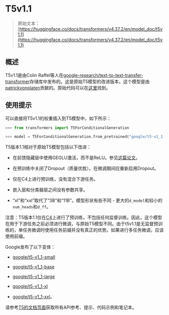 # T5v1.1

> 原始文本：[https://huggingface.co/docs/transformers/v4.37.2/en/model_doc/t5v1.1](https://huggingface.co/docs/transformers/v4.37.2/en/model_doc/t5v1.1)

## 概述

T5v1.1是由Colin Raffel等人在[google-research/text-to-text-transfer-transformer](https://github.com/google-research/text-to-text-transfer-transformer/blob/main/released_checkpoints.md#t511)存储库中发布的。这是原始T5模型的改进版本。这个模型是由[patrickvonplaten](https://huggingface.co/patrickvonplaten)贡献的。原始代码可以在[这里](https://github.com/google-research/text-to-text-transfer-transformer/blob/main/released_checkpoints.md#t511)找到。

## 使用提示

可以直接将T5v1.1的权重插入到T5模型中，如下所示：

```py
>>> from transformers import T5ForConditionalGeneration

>>> model = T5ForConditionalGeneration.from_pretrained("google/t5-v1_1-base")
```

T5版本1.1相对于原始T5模型包括以下改进：

+   在前馈隐藏层中使用GEGLU激活，而不是ReLU。参见[这篇论文](https://arxiv.org/abs/2002.05202)。

+   在预训练中关闭了Dropout（质量优胜）。在微调期间应重新启用Dropout。

+   仅在C4上进行预训练，没有混合下游任务。

+   嵌入层和分类器层之间没有参数共享。

+   “xl”和“xxl”取代了“3B”和“11B”。模型形状有些不同 - 更大的`d_model`和较小的`num_heads`和`d_ff`。

注意：T5版本1.1仅在[C4](https://huggingface.co/datasets/c4)上进行了预训练，不包括任何监督训练。因此，这个模型在用于下游任务之前必须进行微调，与原始T5模型不同。由于t5v1.1是无监督预训练的，单任务微调时使用任务前缀并没有真正的优势。如果进行多任务微调，应该使用前缀。

Google发布了以下变体：

+   [google/t5-v1_1-small](https://huggingface.co/google/t5-v1_1-small)

+   [google/t5-v1_1-base](https://huggingface.co/google/t5-v1_1-base)

+   [google/t5-v1_1-large](https://huggingface.co/google/t5-v1_1-large)

+   [google/t5-v1_1-xl](https://huggingface.co/google/t5-v1_1-xl)

+   [google/t5-v1_1-xxl](https://huggingface.co/google/t5-v1_1-xxl)。

请参考[T5的文档页面](t5)获取所有API参考、提示、代码示例和笔记本。
